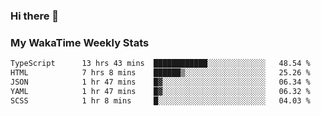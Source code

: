 ### Hi there 👋

<!--
**royschrauwen/royschrauwen** is a ✨ _special_ ✨ repository because its `README.md` (this file) appears on your GitHub profile.

Here are some ideas to get you started:

- 🔭 I’m currently working on ...
- 🌱 I’m currently learning ...
- 👯 I’m looking to collaborate on ...
- 🤔 I’m looking for help with ...
- 💬 Ask me about ...
- 📫 How to reach me: ...
- 😄 Pronouns: ...
- ⚡ Fun fact: ...
-->


### My WakaTime Weekly Stats
<!--START_SECTION:waka-->

```txt
TypeScript      13 hrs 43 mins  ████████████░░░░░░░░░░░░░   48.54 %
HTML            7 hrs 8 mins    ██████▒░░░░░░░░░░░░░░░░░░   25.26 %
JSON            1 hr 47 mins    █▓░░░░░░░░░░░░░░░░░░░░░░░   06.34 %
YAML            1 hr 47 mins    █▓░░░░░░░░░░░░░░░░░░░░░░░   06.32 %
SCSS            1 hr 8 mins     █░░░░░░░░░░░░░░░░░░░░░░░░   04.03 %
```

<!--END_SECTION:waka-->
